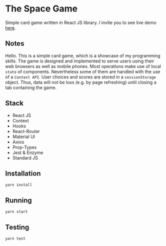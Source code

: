 # The Space Game
Simple card game written in React JS library. I invite you to see live demo [here](https://marcinkaczor.github.io/the-space-game/).

## Notes
Hello. This is a simple card game, which is a showcase of my programming skills.
The game is designed and implemented to serve users using their web browsers as well as mobile phones.
Most operations make use of local `state` of components. Nevertheless some of them are handled with the use of a `Context API`.
User choices and scores are stored in a `sessionStorage` object. Thus, data will not be loss (e.g. by page refreshing) until closing a tab containing the game.

## Stack
- React JS
- Context
- Hooks
- React-Router
- Material UI
- Axios
- Prop-Types
- Jest & Enzyme
- Standard JS

## Installation
`yarn install`

## Running
`yarn start`

## Testing
`yarn test`
